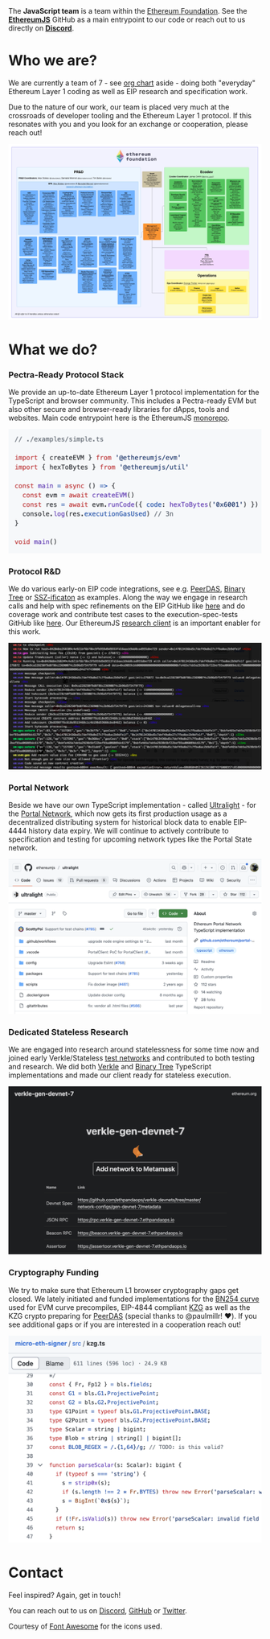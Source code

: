 
<div class="intro-text">
  The <b>JavaScript team</b> is a team within the <a href="https://ethereum.foundation/">Ethereum Foundation</a>.
  See the <a href="https://github.com/ethereumjs/"><b>EthereumJS</b></a> GitHub as a main entrypoint to our code or reach out to us directly on <a href="https://github.com/ethereumjs/"><b>Discord</b></a>.
</div>

  

<h1>Who we are?</h1>

<div class="repo-group">
  <p>We are currently a team of 7 - see <a href="https://x.com/0xstark/status/1922642395654394082" target="_blank">org chart</a> aside - doing both "everyday" Ethereum Layer 1 coding as well as EIP research and specification work.</p>
  
  <p>Due to the nature of our work, our team is placed very much at the crossroads of developer tooling and the Ethereum Layer 1 protocol. If this resonates with you and you look for an exchange or cooperation, please reach out!</p>
</div>

<div class="repo-group">
  <div class="repo-box">
    <img src="/assets/images/ef_org.jpg" alt="Ethereum Foundation - Org Chart">
  </div>
</div>

<div class="separator"></div>

<h1>What we do?</h1>

<div class="repo-group">
  <h3>Pectra-Ready Protocol Stack</h3>
  <p>We provide an up-to-date Ethereum Layer 1 protocol implementation for the TypeScript
  and browser community. This includes a Pectra-ready EVM but also other secure and
  browser-ready libraries for dApps, tools and websites. Main code entrypoint here is the EthereumJS 
  <a href="https://github.com/ethereumjs/ethereumjs-monorepo">monorepo</a>.
  </p>
</div>

<div class="repo-group">
  <div class="repo-box">
    <img src="/assets/images/evm_example.png" alt="TypeScript EVM - Code Example">
  </div>
</div>

<div class="separator"></div>

<div class="repo-group">
  <h3>Protocol R&D</h3>
  <p>We do various early-on EIP code integrations, see e.g. <a href="https://github.com/ethereumjs/ethereumjs-monorepo/pull/3976">PeerDAS</a>, <a href="https://github.com/ethereumjs/ethereumjs-monorepo/tree/master/packages/binarytree">Binary Tree</a> or <a href="https://github.com/ethereumjs/ethereumjs-monorepo/pull/3849">SSZ-ificaton</a> as examples. Along the way we engage in research calls and help with spec refinements on the EIP GitHub like <a href="https://github.com/ethereum/EIPs/pull/9460">here</a> and do coverage work and contribute test cases to the execution-spec-tests GitHub like <a href="https://github.com/ethereum/execution-spec-tests/pull/1371">here</a>. Our EthereumJS <a href="https://github.com/ethereumjs/ethereumjs-monorepo/tree/master/packages/client" alt="GitHub URL">research client</a> is an important enabler for this work.
  </p>
</div>

<div class="repo-group">
  <div class="repo-box">
    <img src="/assets/images/debug.png" alt="TypeScript EVM - Code Debugging">
  </div>
</div>

<div class="separator"></div>

<div class="repo-group">
  <h3>Portal Network</h3>

  <p>Beside we have our own TypeScript implementation - called <a href="https://github.com/ethereumjs/ultralight">Ultralight</a> -  for the <a href="https://github.com/ethereum/portal-network-specs">Portal Network</a>, which now gets its first production usage as a decentralized distributing system for historical block data to enable EIP-4444 history data expiry. We will continue to actively contribute to specification and testing for upcoming network types like the Portal State network. 
  </p>
</div>


<div class="repo-group">
  <div class="repo-box">
    <img src="/assets/images/ultralight_github.png" alt="Ultralight - Ethereum Portal Network Client (GitHub)">
  </div>
</div>

<div class="separator"></div>

<div class="repo-group">
  <h3>Dedicated Stateless Research</h3>

  <p>We are engaged into research around statelessness for some time now and joined early Verkle/Stateless 
  <a href="https://github.com/ethpandaops/verkle-devnets">test networks</a> and contributed to both testing and research. We did both <a href="https://github.com/ethereumjs/ethereumjs-monorepo/tree/master/packages/verkle">Verkle</a> and 
  <a href="https://github.com/ethereumjs/ethereumjs-monorepo/tree/master/packages/binarytree">Binary Tree</a> TypeScript implementations and made our client ready for stateless execution.</p>
</div>

<div class="repo-group">
  <div class="repo-box">
    <img src="/assets/images/verkle_testnet.png" alt="Verkle Testnet Devnet 7 - Test Monitor">
  </div>
</div>

<div class="separator"></div>

<div class="repo-group">
  <h3>Cryptography Funding</h3>

  <p>We try to make sure that Ethereum L1 browser cryptography gaps get closed. We lately initiated and funded implementations for the <a href="https://github.com/paulmillr/noble-curves?tab=readme-ov-file#bn254-aka-alt_bn128">BN254 curve</a> used for EVM curve precompiles, EIP-4844 compliant <a href="https://github.com/paulmillr/micro-eth-signer?tab=readme-ov-file#kzg-peerdas-verkle">KZG</a> as well as the KZG crypto preparing for <a href="https://github.com/paulmillr/micro-eth-signer/releases/tag/0.15.0">PeerDAS</a> (special thanks to @paulmillr! ❤️). If you see additional gaps or if you are interested in a cooperation reach out!</p>
</div>

<div class="repo-group">
  <div class="repo-box">
    <img src="/assets/images/kzg_code.png" alt="micro-eth-signer GitHub - KZG Code Example">
  </div>
</div>

<div class="separator"></div>

<h1>Contact</h1>

Feel inspired? Again, get in touch!

<div class="intro-text">
  You can reach out to us on 
    <a href="https://discord.gg/TNwARpR">Discord</a>,  
    <a href="https://github.com/ethereumjs">GitHub</a> or 
    <a href="https://twitter.com/EFJavaScript">Twitter</a>.
</div>

<p class="attribution">
Courtesy of <a href="http://fontawesome.io/">Font Awesome</a> for the icons used.
</p>
